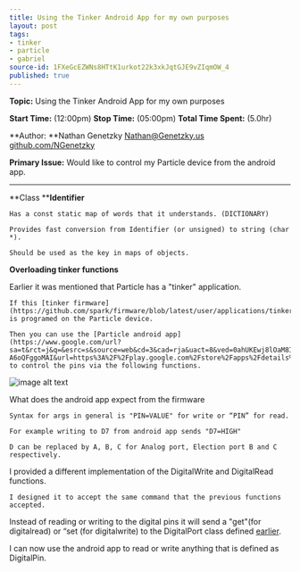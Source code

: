 ```yaml
---
title: Using the Tinker Android App for my own purposes
layout: post
tags:
- tinker
- particle
- gabriel
source-id: 1FXeGcEZWNs8HTtK1urkot22k3xkJqtGJE9vZIqmOW_4
published: true
---
```

**Topic:** Using the Tinker Android App for my own purposes

**Start Time:** (12:00pm)	**Stop Time:** (05:00pm)	**Total Time Spent:** (5.0hr)

**Author: **Nathan Genetzky		[Nathan@Genetzky.us](mailto:Nathan@Genetzky.us)		[github.com/NGenetzky](https://github.com/NGenetzky)

**Primary Issue:** Would like to control my Particle device from the android app.

* * *


**Class ****Identifier**

	Has a const static map of words that it understands. (DICTIONARY)

	Provides fast conversion from Identifier (or unsigned) to string (char *).

	Should be used as the key in maps of objects.

**Overloading tinker functions**

Earlier it was mentioned that Particle has a "tinker" application.

	If this [tinker firmware](https://github.com/spark/firmware/blob/latest/user/applications/tinker/application.cpp) is programed on the Particle device.

	Then you can use the [Particle android app](https://www.google.com/url?sa=t&rct=j&q=&esrc=s&source=web&cd=3&cad=rja&uact=8&ved=0ahUKEwj8lOaM8IrRAhWD7iYKHau-A6oQFggoMAI&url=https%3A%2F%2Fplay.google.com%2Fstore%2Fapps%2Fdetails%3Fid%3Dio.particle.android.app%26hl%3Den&usg=AFQjCNH5QtkyHDRXxKAjDBDGbeMRYdbDTA&sig2=766kTB7SlEcJtOzTGrWg3w) to control the pins via the following functions.

![image alt text](/sdsu/public/KWFmLYL8pJ3qX3n27yUNw_img_0.png)

What does the android app expect from the firmware

	Syntax for args in general is "PIN=VALUE" for write or “PIN” for read.

	For example writing to D7 from android app sends "D7=HIGH"

	D can be replaced by A, B, C for Analog port, Election port B and C respectively.

I provided a different implementation of the DigitalWrite and DigitalRead functions. 

	I designed it to accept the same command that the previous functions accepted.

Instead of reading or writing to the digital pins it will send a "get"(for digitalread) or “set (for digitalwrite) to the DigitalPort class defined [earlier](https://docs.google.com/document/d/1OnW6E9injsD21ZcGL0Htflg3XweqlrTiVBDNszY1QXU/edit).

I can now use the android app to read or write anything that is defined as DigitalPin.

